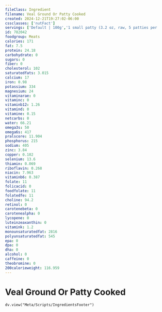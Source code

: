 ```yaml
---
fileClass: Ingredient
filename: Veal Ground Or Patty Cooked
created: 2024-12-21T19:27:02-06:00
cssclasses: ['nutFact']
servings: ['Default | 100g','1 small patty (3.2 oz, raw, 5 patties per lb) (yield after cooking) | 54','1 medium patty (4 oz, raw, 4 patties per lb) (yield after cooking) | 67','1 large patty (5.3 oz, raw, 3 patties per lb) (yield after cooking) | 89','1 oz, cooked | 28','1 oz, raw (yield after cooking) | 17','1 cup, cooked | 123']
id: 782042
foodgroup: Meats
calories: 171
fat: 7.5
protein: 24.18
carbohydrate: 0
sugars: 0
fiber: 0
cholesterol: 102
saturatedfats: 3.015
calcium: 17
iron: 0.98
potassium: 334
magnesium: 24
vitaminarae: 0
vitaminc: 0
vitaminb12: 1.26
vitamind: 0
vitamine: 0.15
netcarbs: 0
water: 66.21
omega3s: 50
omega6s: 417
pralscore: 11.904
phosphorus: 215
sodium: 405
zinc: 3.84
copper: 0.102
selenium: 13.6
thiamin: 0.069
riboflavin: 0.268
niacin: 7.963
vitaminb6: 0.387
folate: 11
folicacid: 0
foodfolate: 11
folatedfe: 11
choline: 94.2
retinol: 0
carotenebeta: 0
carotenealpha: 0
lycopene: 0
luteinzeaxanthin: 0
vitamink: 1.2
monounsaturatedfat: 2816
polyunsaturatedfat: 545
epa: 0
dpa: 0
dha: 0
alcohol: 0
caffeine: 0
theobromine: 0
200calorieweight: 116.959
---
```


# Veal Ground Or Patty Cooked

```dataviewjs
dv.view("Meta/Scripts/IngredientsFooter")
```